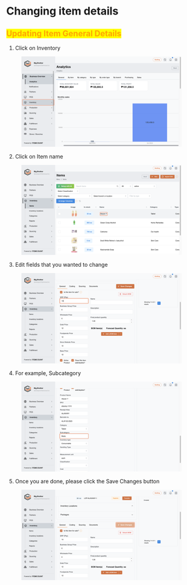 # Changing item details

## <mark style="color:orange;">Updating Item General Details</mark>

1. Click on Inventory

<figure><img src="../../.gitbook/assets/Click on Inventory (1).png" alt="" width="563"><figcaption></figcaption></figure>

2. Click on Item name

<figure><img src="../../.gitbook/assets/Click on Item name.png" alt="" width="563"><figcaption></figcaption></figure>

3. Edit fields that you wanted to change

<figure><img src="../../.gitbook/assets/Edit fields that you wanted to change.png" alt="" width="563"><figcaption></figcaption></figure>

4. For example, Subcategory

<figure><img src="../../.gitbook/assets/For example, Subcategory.png" alt="" width="563"><figcaption></figcaption></figure>

5. Once you are done, please click the Save Changes button

<figure><img src="../../.gitbook/assets/Once you are done, please click the Save Changes button.png" alt="" width="563"><figcaption></figcaption></figure>
